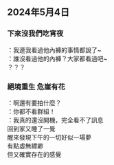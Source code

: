 ## 2024年5月4日
### 下來沒我們吃宵夜

：我連我看過他內褲的事情都說了~  
：誰沒看過他的內褲？大家都看過吧~  
？？？  

### 絕境重生 危崖有花

：啊還有要拍什麼？  
：你都不看群組！  
：我真的還沒開機，完全看不了訊息  
回到家又睡了一覺  
醒來發現下午的一切好似一場夢  
有點虛無縹緲  
但又確實存在的感覺  